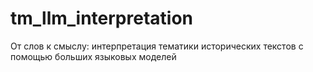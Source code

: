 # tm_llm_interpretation
От слов к смыслу: интерпретация тематики исторических текстов с помощью больших языковых моделей
